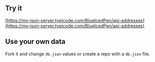 ## Try it

[https://my-json-server.typicode.com/BlueIcedPen/api-addresses](https://my-json-server.typicode.com/BlueIcedPen/api-addresses)

## Use your own data

Fork it and change `db.json` values or create a repo with a `db.json` file.
